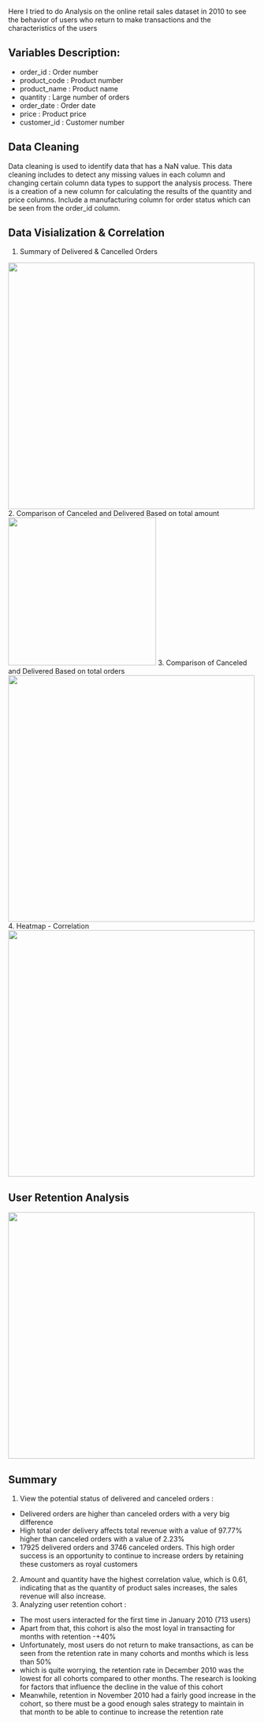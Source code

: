Here I tried to do Analysis on the online retail sales dataset in 2010 to see the behavior of users who return to make transactions and the characteristics of the users

## Variables Description:
- order_id : Order number
- product_code : Product number
- product_name : Product name
- quantity : Large number of orders
- order_date : Order date
- price : Product price
- customer_id : Customer number

## Data Cleaning
Data cleaning is used to identify data that has a NaN value. This data cleaning includes to detect any missing values in each column and changing certain column data types to support the analysis process. There is a creation of a new column for calculating the results of the quantity and price columns. Include a manufacturing column for order status which can be seen from the order_id column.

## Data Visialization & Correlation
1. Summary of Delivered & Cancelled Orders
<img src="https://user-images.githubusercontent.com/140676710/278646644-01d68b03-14dc-4b56-9844-9654ad604f21.png" width="500">
2.  Comparison of Canceled and Delivered Based on total amount
<img src="https://user-images.githubusercontent.com/140676710/278648246-d00a3668-8665-4489-b823-0da61feeaf54.png" width="300">
3. Comparison of Canceled and Delivered Based on total orders
<img src="https://user-images.githubusercontent.com/140676710/278647573-55b647e1-1bef-440b-add0-f937a9272e43.png" width="500">
4. Heatmap - Correlation
<img src="https://user-images.githubusercontent.com/140676710/278648724-b6405f3b-aa38-41c3-a91e-5367007035bd.png" width="500">

## User Retention Analysis
<img src="https://user-images.githubusercontent.com/140676710/278649202-8af5300e-5371-4f56-ac07-62e1caf1db86.png" width="500">

## Summary
1. View the potential status of delivered and canceled orders :
- Delivered orders are higher than canceled orders with a very big difference
- High total order delivery affects total revenue with a value of 97.77% higher than canceled orders with a value of 2.23%
- 17925 delivered orders and 3746 canceled orders. This high order success is an opportunity to continue to increase orders by retaining these customers as royal customers
2. Amount and quantity have the highest correlation value, which is 0.61, indicating that as the quantity of product sales increases, the sales revenue will also increase.
3. Analyzing user retention cohort : 
- The most users interacted for the first time in January 2010 (713 users)
- Apart from that, this cohort is also the most loyal in transacting for months with retention -+40%
- Unfortunately, most users do not return to make transactions, as can be seen from the retention rate in many cohorts and months which is less than 50%
- which is quite worrying, the retention rate in December 2010 was the lowest for all cohorts compared to other months. The research is looking for factors that influence the decline in the value of this cohort
- Meanwhile, retention in November 2010 had a fairly good increase in the cohort, so there must be a good enough sales strategy to maintain in that month to be able to continue to increase the retention rate
